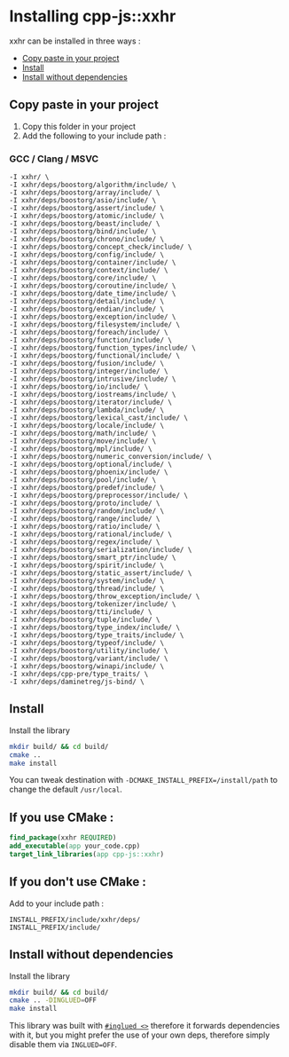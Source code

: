 
# Installing cpp-js::xxhr
xxhr can be installed in three ways :

* [Copy paste in your project](#copy-paste-in-your-project)
* [Install](#install)
* [Install without dependencies](#install-without-dependencies)

## Copy paste in your project
1. Copy this folder in your project
2. Add the following to your include path :

### GCC / Clang / MSVC
```
-I xxhr/ \
-I xxhr/deps/boostorg/algorithm/include/ \
-I xxhr/deps/boostorg/array/include/ \
-I xxhr/deps/boostorg/asio/include/ \
-I xxhr/deps/boostorg/assert/include/ \
-I xxhr/deps/boostorg/atomic/include/ \
-I xxhr/deps/boostorg/beast/include/ \
-I xxhr/deps/boostorg/bind/include/ \
-I xxhr/deps/boostorg/chrono/include/ \
-I xxhr/deps/boostorg/concept_check/include/ \
-I xxhr/deps/boostorg/config/include/ \
-I xxhr/deps/boostorg/container/include/ \
-I xxhr/deps/boostorg/context/include/ \
-I xxhr/deps/boostorg/core/include/ \
-I xxhr/deps/boostorg/coroutine/include/ \
-I xxhr/deps/boostorg/date_time/include/ \
-I xxhr/deps/boostorg/detail/include/ \
-I xxhr/deps/boostorg/endian/include/ \
-I xxhr/deps/boostorg/exception/include/ \
-I xxhr/deps/boostorg/filesystem/include/ \
-I xxhr/deps/boostorg/foreach/include/ \
-I xxhr/deps/boostorg/function/include/ \
-I xxhr/deps/boostorg/function_types/include/ \
-I xxhr/deps/boostorg/functional/include/ \
-I xxhr/deps/boostorg/fusion/include/ \
-I xxhr/deps/boostorg/integer/include/ \
-I xxhr/deps/boostorg/intrusive/include/ \
-I xxhr/deps/boostorg/io/include/ \
-I xxhr/deps/boostorg/iostreams/include/ \
-I xxhr/deps/boostorg/iterator/include/ \
-I xxhr/deps/boostorg/lambda/include/ \
-I xxhr/deps/boostorg/lexical_cast/include/ \
-I xxhr/deps/boostorg/locale/include/ \
-I xxhr/deps/boostorg/math/include/ \
-I xxhr/deps/boostorg/move/include/ \
-I xxhr/deps/boostorg/mpl/include/ \
-I xxhr/deps/boostorg/numeric_conversion/include/ \
-I xxhr/deps/boostorg/optional/include/ \
-I xxhr/deps/boostorg/phoenix/include/ \
-I xxhr/deps/boostorg/pool/include/ \
-I xxhr/deps/boostorg/predef/include/ \
-I xxhr/deps/boostorg/preprocessor/include/ \
-I xxhr/deps/boostorg/proto/include/ \
-I xxhr/deps/boostorg/random/include/ \
-I xxhr/deps/boostorg/range/include/ \
-I xxhr/deps/boostorg/ratio/include/ \
-I xxhr/deps/boostorg/rational/include/ \
-I xxhr/deps/boostorg/regex/include/ \
-I xxhr/deps/boostorg/serialization/include/ \
-I xxhr/deps/boostorg/smart_ptr/include/ \
-I xxhr/deps/boostorg/spirit/include/ \
-I xxhr/deps/boostorg/static_assert/include/ \
-I xxhr/deps/boostorg/system/include/ \
-I xxhr/deps/boostorg/thread/include/ \
-I xxhr/deps/boostorg/throw_exception/include/ \
-I xxhr/deps/boostorg/tokenizer/include/ \
-I xxhr/deps/boostorg/tti/include/ \
-I xxhr/deps/boostorg/tuple/include/ \
-I xxhr/deps/boostorg/type_index/include/ \
-I xxhr/deps/boostorg/type_traits/include/ \
-I xxhr/deps/boostorg/typeof/include/ \
-I xxhr/deps/boostorg/utility/include/ \
-I xxhr/deps/boostorg/variant/include/ \
-I xxhr/deps/boostorg/winapi/include/ \
-I xxhr/deps/cpp-pre/type_traits/ \
-I xxhr/deps/daminetreg/js-bind/ \
```

## Install
Install the library
```sh
mkdir build/ && cd build/
cmake ..
make install
```

You can tweak destination with `-DCMAKE_INSTALL_PREFIX=/install/path` to change the default `/usr/local`.

## If you use CMake :
```cmake
find_package(xxhr REQUIRED)
add_executable(app your_code.cpp)
target_link_libraries(app cpp-js::xxhr)
```

## If you don't use CMake : 
Add to your include path : 
```
INSTALL_PREFIX/include/xxhr/deps/
INSTALL_PREFIX/include/
```

## Install without dependencies
Install the library
```sh
mkdir build/ && cd build/
cmake .. -DINGLUED=OFF
make install
```

This library was built with [`#inglued <>`](https://github.com/header-only/inglued) therefore it forwards dependencies with it, but you might prefer the use of your own deps, therefore simply disable them via `INGLUED=OFF`.
